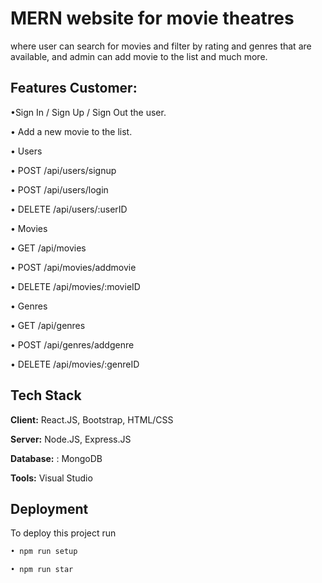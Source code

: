 
#  MERN website for movie theatres

 where user can search for 
movies and filter by rating and genres that are available, and admin can add movie 
to the list and much more.
## Features Customer:

•Sign In / Sign Up / Sign Out the user.

• Add a new movie to the list.

• Users

• POST /api/users/signup

• POST /api/users/login

• DELETE /api/users/:userID

• Movies

• GET /api/movies

• POST /api/movies/addmovie

• DELETE /api/movies/:movieID

• Genres

• GET /api/genres

• POST /api/genres/addgenre

• DELETE /api/movies/:genreID

## Tech Stack

**Client:**  React.JS, Bootstrap, HTML/CSS

**Server:** Node.JS, Express.JS

**Database:** : MongoDB

**Tools:** Visual Studio










## Deployment

To deploy this project run

```bash
• npm run setup

• npm run star
```


